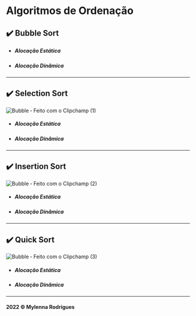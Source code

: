 # Algoritmos de Ordenação

## :heavy_check_mark: Bubble Sort

- ##### Alocação Estática
- ##### Alocação Dinâmica

<hr>

## :heavy_check_mark: Selection Sort

![Bubble ‐ Feito com o Clipchamp (1)](https://user-images.githubusercontent.com/74362841/217288479-7eebfced-0142-420a-8a50-14f334549d6b.gif)

- ##### Alocação Estática
- ##### Alocação Dinâmica

<hr>

## :heavy_check_mark: Insertion Sort

![Bubble ‐ Feito com o Clipchamp (2)](https://user-images.githubusercontent.com/74362841/217292981-7613a25b-c0c9-4267-b012-a51d7da3c638.gif)


- ##### Alocação Estática
- ##### Alocação Dinâmica

<hr>


## :heavy_check_mark: Quick Sort

![Bubble ‐ Feito com o Clipchamp (3)](https://user-images.githubusercontent.com/74362841/217294252-db80c9c7-b43f-450d-82ab-56091b8c929b.gif)

- ##### Alocação Estática
- ##### Alocação Dinâmica

<hr>


#### 2022 © Mylenna Rodrigues